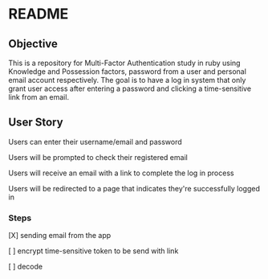 # README

## Objective

This is a repository for Multi-Factor Authentication study in ruby using Knowledge and Possession factors, password from a user and personal email account respectively. The goal is to have a log in system that only grant user access after entering a password and clicking a time-sensitive link from an email.

## User Story

Users can enter their username/email and password

Users will be prompted to check their registered email

Users will receive an email with a link to complete the log in process

Users will be redirected to a page that indicates they're successfully logged in

### Steps

[X] sending email from the app

[ ] encrypt time-sensitive token to be send with link

[ ] decode

